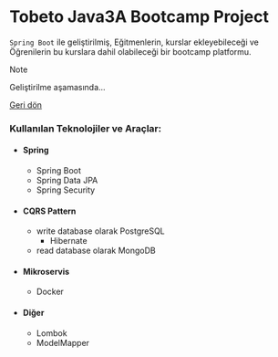 # Tobeto Java3A Bootcamp Project

`Spring Boot` ile geliştirilmiş, Eğitmenlerin, kurslar ekleyebileceği ve Öğrenilerin bu kurslara dahil olabileceği bir
bootcamp platformu.

> [!NOTE]
> Geliştirilme aşamasında...

[Geri dön](https://github.com/samiayazz/tobeto-java3a-bootcamp-project)

### Kullanılan Teknolojiler ve Araçlar:

- #### Spring
    - Spring Boot
    - Spring Data JPA
    - Spring Security
- #### CQRS Pattern
    - write database olarak PostgreSQL
        - Hibernate
    - read database olarak MongoDB
- #### Mikroservis
    - Docker
- #### Diğer
    - Lombok
    - ModelMapper